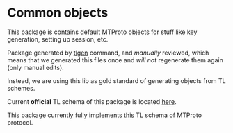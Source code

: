 # Common objects

This package is contains default MTProto objects for stuff like key generation, setting up session, etc.

Package generated by [tlgen]() command, and _manually_ reviewed, which  means that we generated this files once and _will not_ regenerate them again (only manual edits).

Instead, we are using this lib as gold standard of generating objects from TL schemes.

Current **official** TL schema of this package is located [here](https://core.telegram.org/schema/mtproto).

This package currently fully implements [this](https://github.com/umesproject/mtproto/blob/master/schemes/mtproto.tl) TL schema of MTProto protocol.